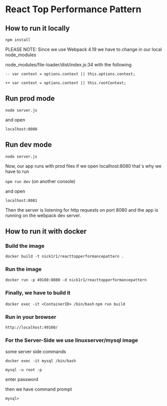 # React Top Performance Pattern

## How to run it locally
``npm install``

PLEASE NOTE: Since we use Webpack 4.19 we have to change in our local node_modules

node_modules/file-loader/dist/index.js:34 with the following

``
-- var context = options.context || this.options.context;
``

``
++ var context = options.context || this.rootContext;
``

## Run prod mode

``node server.js``

and open

``localhost:8080``

## Run dev mode

``node server.js``

Now, our app runs with prod files if we open localhost:8080 
that`s why we have to run

``npm run dev`` (on another console)

and open

``localhost:8081``

Then the server is listening for http requests on port 8080
and the app is running on the webpack dev server.

## How to run it with docker
### Build the image
``docker build -t nick1r1/reacttopperformancepattern .``
### Run the image
``docker run -p 49160:8080 -d nick1r1/reacttopperformancepattern``
### Finally, we have to build it
``docker exec -it <ContainerID> /bin/bash``
``npm run build``
### Run in your browser
``http://localhost:49160/``

### For the Server-Side we use **linuxserver/mysql** image
some server side commands

``docker exec -it mysql /bin/bash``

``mysql -u root -p ``

enter password 

then we have command prompt 

``mysql>``               